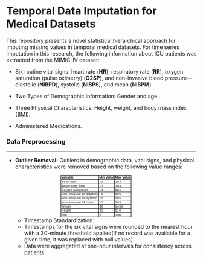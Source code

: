 # Temporal Data Imputation for Medical Datasets

This repository presents a novel statistical hierarchical approach for imputing missing values in temporal medical datasets. For time series imputation in this research, the following information about ICU patients was extracted from the MIMIC-IV dataset:

- Six routine vital signs: heart rate (**HR**), respiratory rate (**RR**), oxygen saturation (pulse oximetry) (**O2SP**), and non-invasive blood pressure—diastolic (**NIBPD**), systolic (**NIBPS**), and mean (**NIBPM**).
  
- Two Types of Demographic Information: Gender and age.

- Three Physical Characteristics: Height, weight, and body mass index (BMI).

- Administered Medications.


### Data Preprocessing
___

- **Outlier Removal:** Outliers in demographic data, vital signs, and physical characteristics were removed based on the following value ranges:

  <table style="font-size: 8px; line-height: 1; width: 50%; margin: auto; border-collapse: collapse;">
  <thead>
    <tr>
      <th style="border: 1px solid black; padding: 1px; text-align: left;">Variable</th>
      <th style="border: 1px solid black; padding: 1px; text-align: left;">Min Value</th>
      <th style="border: 1px solid black; padding: 1px; text-align: left;">Max Value</th>
    </tr>
  </thead>
  <tbody>
    <tr>
      <td style="border: 1px solid black; padding: 1px;">Heart Rate</td>
      <td style="border: 1px solid black; padding: 1px;">-3</td>
      <td style="border: 1px solid black; padding: 1px;">303</td>
    </tr>
    <tr>
      <td style="border: 1px solid black; padding: 1px;">Respiratory Rate</td>
      <td style="border: 1px solid black; padding: 1px;">-3</td>
      <td style="border: 1px solid black; padding: 1px;">303</td>
    </tr>
    <tr>
      <td style="border: 1px solid black; padding: 1px;">Oxygen Saturation</td>
      <td style="border: 1px solid black; padding: 1px;">-1</td>
      <td style="border: 1px solid black; padding: 1px;">101</td>
    </tr>
    <tr>
      <td style="border: 1px solid black; padding: 1px;">Non-invasive BP diastolic</td>
      <td style="border: 1px solid black; padding: 1px;">-5</td>
      <td style="border: 1px solid black; padding: 1px;">505</td>
    </tr>
    <tr>
      <td style="border: 1px solid black; padding: 1px;">Non-invasive BP systolic</td>
      <td style="border: 1px solid black; padding: 1px;">-5</td>
      <td style="border: 1px solid black; padding: 1px;">505</td>
    </tr>
    <tr>
      <td style="border: 1px solid black; padding: 1px;">Non-invasive BP mean</td>
      <td style="border: 1px solid black; padding: 1px;">-5</td>
      <td style="border: 1px solid black; padding: 1px;">505</td>
    </tr>
    <tr>
      <td style="border: 1px solid black; padding: 1px;">Weight</td>
      <td style="border: 1px solid black; padding: 1px;">40</td>
      <td style="border: 1px solid black; padding: 1px;">1435</td>
    </tr>
    <tr>
      <td style="border: 1px solid black; padding: 1px;">Height</td>
      <td style="border: 1px solid black; padding: 1px;">20</td>
      <td style="border: 1px solid black; padding: 1px;">110</td>
    </tr>
    <tr>
      <td style="border: 1px solid black; padding: 1px;">BMI</td>
      <td style="border: 1px solid black; padding: 1px;">5</td>
      <td style="border: 1px solid black; padding: 1px;">190</td>
    </tr>
  </tbody>
</table>

- Timestamp Standardization:
- Timestamps for the six vital signs were rounded to the nearest hour with a 30-minute threshold applied(If no record was available for a given time, it was replaced with null values).
- Data were aggregated at one-hour intervals for consistency across patients.








  





